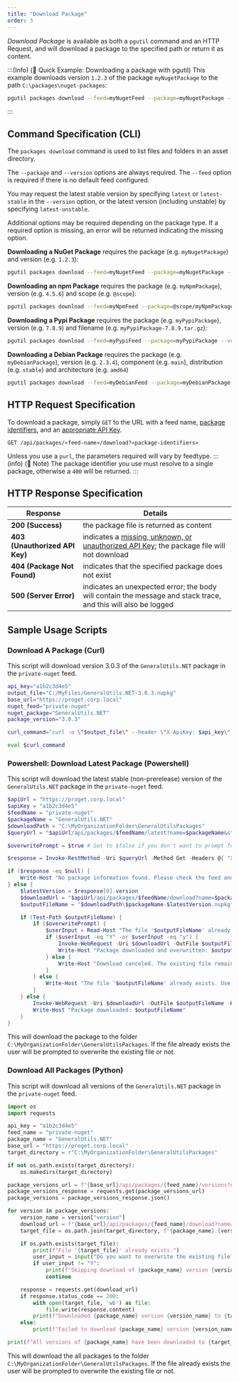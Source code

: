 ```yaml
---
title: "Download Package"
order: 3
---
```


*Download Package* is available as both a `pgutil` command and an HTTP Request, and will download a package to the specified path or return it as content.

:::(Info) (🚀 Quick Example: Downloading a package with pgutil)
This example downloads version `1.2.3` of the package `myNugetPackage` to the path `C:\packages\nuget-packages`:

```bash
pgutil packages download --feed=myNugetFeed --package=myNugetPackage --version=1.2.3 --output-file=C:\packages\nuget-packages\myNugetPackage.nupkg
```
:::

## Command Specification (CLI)
The `packages download` command is used to list files and folders in an asset directory.

The `--package` and `--version` options are always required. The `--feed` option is required if there is no default feed configured.

You may request the latest stable version by specifying `latest` or `latest-stable` in the `--version` option, or
the latest version (including unstable) by specifying `latest-unstable`.

Additional options may be required depending on the package type. If a required option is missing, an error will be returned indicating the missing option.

**Downloading a NuGet Package** requires the package (e.g. `myNugetPackage`) and version (e.g. `1.2.3`):

```bash
pgutil packages download --feed=myNugetFeed --package=myNugetPackage --version=1.2.3 --output-file=C:\packages\nuget-packages\myNugetPackage.nupkg
```

**Downloading an npm Package** requires the package (e.g. `myNpmPackage`), version (e.g. `4.5.6`) and scope (e.g. `@scope`):

```bash
pgutil packages download --feed=myNpmFeed --package=@scope/myNpmPackage --version=4.5.6 --output-file=C:\npm-packages\package.tgz
```

**Downloading a Pypi Package** requires the package (e.g. `myPypiPackage`), version (e.g. `7.8.9`) and filename (e.g. `myPypiPackage-7.8.9.tar.gz`):

```bash
pgutil packages download --feed=myPypiFeed --package=myPypiPackage --version=7.8.9 --filename=myPypiPackage-7.8.9.tar.gz --output-file=C:\pypi-packages\myPypiPackage-7.8.9.tar.gz
```

**Downloading a Debian Package** requires the package (e.g. `myDebianPackage`), version (e.g. `2.3.4`), component (e.g. `main`), distribution (e.g. `stable`) and architecture (e.g. `amd64`)
```bash
pgutil packages download --feed=myDebianFeed --package=myDebianPackage --version=2.3.4 --component=main --distro=stable --arch=amd64 --output-file=C:\debian-packages\myDebianPackage_2.3.4_amd64.deb
```

## HTTP Request Specification
To download a package, simply `GET` to the URL with a feed name, [package identifiers](/docs/proget/api/packages#using-multiple-parameters), and an [appropriate API Key](/docs/proget/api/packages#authentication).

```plaintext
GET /api/packages/«feed-name»/download?«package-identifiers»
```

Unless you use a `purl`, the parameters required will vary by feedtype. 
:::(info) (📄 Note)
The package identifier you use must resolve to a single package, otherwise a `400` will be returned.
:::

## HTTP Response Specification
| Response | Details |
| --- | --- |
| **200 (Success)** | the package file is returned as content
| **403 (Unauthorized API Key)** | indicates a [missing, unknown, or unauthorized API Key](/docs/proget/api/packages#authentication); the package file will not download
| **404 (Package Not Found)** | indicates that the specified package does not exist
| **500 (Server Error)** | indicates an unexpected error; the body will contain the message and stack trace, and this will also be logged

## Sample Usage Scripts

### Download A Package (Curl)
This script will download version 3.0.3 of the `GeneralUtils.NET` package in the `private-nuget` feed.
```bash
api_key="a1b2c3d4e5"
output_file="C:/MyFiles/GeneralUtils.NET-3.0.3.nupkg"
base_url="https://proget.corp.local"
nuget_feed="private-nuget"
nuget_package="GeneralUtils.NET"
package_version="3.0.3"

curl_command="curl -o \"$output_file\" --header \"X-ApiKey: $api_key\" \"$base_url/api/packages/$nuget_feed/download?purl=pkg:nuget/$nuget_package@$package_version\""

eval $curl_command
```
### Powershell: Download Latest Package (Powershell)
This script will download the latest stable (non-prerelease) version of the `GeneralUtils.NET` package in the `private-nuget` feed.
```powershell
$apiUrl = "https://proget.corp.local"
$apiKey = "a1b2c3d4e5" 
$feedName = "private-nuget" 
$packageName = "GeneralUtils.NET"
$downloadPath = "C:\MyOrganizationFolder\GeneralUtilsPackages"
$queryUrl = "$apiUrl/api/packages/$feedName/latest?name=$packageName&stableOnly=true"

$overwritePrompt = $true # Set to $false if you don't want to prompt for overwriting

$response = Invoke-RestMethod -Uri $queryUrl -Method Get -Headers @{ "X-APIKey" = $apiKey }

if ($response -eq $null) {
    Write-Host "No package information found. Please check the feed and package name."
} else {
    $latestVersion = $response[0].version
    $downloadUrl = "$apiUrl/api/packages/$feedName/download?name=$packageName&version=$latestVersion"
    $outputFileName = "$downloadPath\$packageName-$latestVersion.nupkg"

    if (Test-Path $outputFileName) {
        if ($overwritePrompt) {
            $userInput = Read-Host "The file '$outputFileName' already exists. Do you want to overwrite it? (Y/N)"
            if ($userInput -eq "Y" -or $userInput -eq "y") {
                Invoke-WebRequest -Uri $downloadUrl -OutFile $outputFileName -Headers @{ "X-APIKey" = $apiKey }
                Write-Host "Package downloaded and overwritten: $outputFileName"
            } else {
                Write-Host "Download canceled. The existing file remains: $outputFileName"
            }
        } else {
            Write-Host "The file '$outputFileName' already exists. Use -overwritePrompt $true to enable overwriting."
        }
    } else {
        Invoke-WebRequest -Uri $downloadUrl -OutFile $outputFileName -Headers @{ "X-APIKey" = $apiKey }
        Write-Host "Package downloaded: $outputFileName"
    }
}
```

This will download the package to the folder `C:\MyOrganizationFolder\GeneralUtilsPackages`. If the file already exists the user will be prompted to overwrite the existing file or not.

### Download All Packages (Python)
This script will download all versions of the `GeneralUtils.NET` package in the `private-nuget` feed.

```python
import os
import requests

api_key = "a1b2c3d4e5"
feed_name = "private-nuget"
package_name = "GeneralUtils.NET"
base_url = "https://proget.corp.local"
target_directory = r"C:\MyOrganizationFolder\GeneralUtilsPackages"

if not os.path.exists(target_directory):
    os.makedirs(target_directory)

package_versions_url = f"{base_url}/api/packages/{feed_name}/versions?name={package_name}&apikey={api_key}"
package_versions_response = requests.get(package_versions_url)
package_versions = package_versions_response.json()

for version in package_versions:
    version_name = version["version"]
    download_url = f"{base_url}/api/packages/{feed_name}/download?name={package_name}&version={version_name}&apikey={api_key}"
    target_file = os.path.join(target_directory, f"{package_name}.{version_name}.nupkg")

    if os.path.exists(target_file):
        print(f"File '{target_file}' already exists.")
        user_input = input("Do you want to overwrite the existing file? (Y/N): ").strip().upper()
        if user_input != "Y":
            print(f"Skipping download of {package_name} version {version_name}.")
            continue

    response = requests.get(download_url)
    if response.status_code == 200:
        with open(target_file, 'wb') as file:
            file.write(response.content)
        print(f"Downloaded {package_name} version {version_name} to {target_file}")
    else:
        print(f"Failed to download {package_name} version {version_name}")

print(f"All versions of {package_name} have been downloaded to {target_directory}.")
```

This will download the all packages to the folder `C:\MyOrganizationFolder\GeneralUtilsPackages`. If the file already exists the user will be prompted to overwrite the existing file or not.